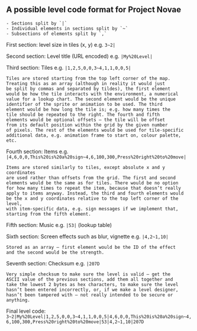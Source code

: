 ## A possible level code format for Project Novae							

	- Sections split by `|`
	- Individual elements in sections split by `~`
	- Subsections of elements split by `,`

First section: level size in tiles (x, y) e.g. `3~2|`

Second section: Level title (URL encoded) e.g. `|My%20Level|`

Third section: Tiles e.g. `|1,2,5,0,0,3~4,1,1,0,0,5|`

	Tiles are stored starting from the top left corner of the map.
	Treating this as an array (although in reality it would just
	be split by commas and separated by tildes), the first element
	would be how the tile interacts with the environment, a numerical
	value for a lookup chart. The second element would be the unique
	identifier of the sprite or animation to be used. The third
	element would be how long the tile is; e.g. how many times the
	tile should be repeated to the right. The fourth and fifth
	elements would be optional offsets – the tile will be offset
	from its default position within the grid by the given number
	of pixels. The rest of the elements would be used for tile-specific
	additional data, e.g. animation frame to start on, colour palette, etc.

Fourth section: Items e.g. `|4,6,0,0,This%20is%20a%20sign~4,6,100,300,Press%20right%20to%20move|` 

	Items are stored similarly to tiles, except absolute x and y coordinates
	are used rather than offsets from the grid. The first and second
	elements would be the same as for tiles. There would be no option
	for how many times to repeat the item, because that doesn’t really
	apply to items anyway. Instead, the third and fourth elements would
	be the x and y coordinates relative to the top left corner of the level,
	with item-specific data, e.g. sign messages if we implement that,
	starting from the fifth element. 

Fifth section: Music e.g. `|53|` (lookup table)

Sixth section: Screen effects such as blur, vignette e.g. `|4,2~1,10|`

	Stored as an array – first element would be the ID of the effect
	and the second would be the strength.

Seventh section: Checksum e.g. `|207D`

	Very simple checksum to make sure the level is valid – get the
	ASCII value of the previous sections, add them all together and
	take the lowest 2 bytes as hex characters, to make sure the level
	hasn’t been entered incorrectly, or, if we make a level designer,
	hasn’t been tampered with – not really intended to be secure or anything.

Final level code: `3~2|My%20Level|1,2,5,0,0,3~4,1,1,0,0,5|4,6,0,0,This%20is%20a%20sign~4,6,100,300,Press%20right%20to%20move|53|4,2~1,10|207D`

